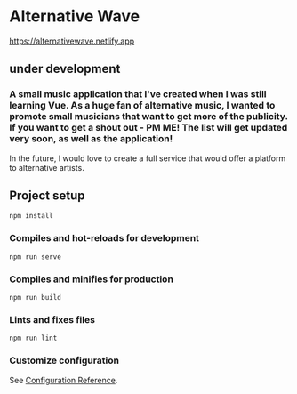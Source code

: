 # Alternative Wave
https://alternativewave.netlify.app
## under development

### A small music application that I've created when I was still learning Vue. As a huge fan of alternative music, I wanted to promote small musicians that want to get more of the publicity. If you want to get a shout out - PM ME! The list will get updated very soon, as well as the application!
In the future, I would love to create a full service that would offer a platform to alternative artists.

## Project setup
```
npm install
```

### Compiles and hot-reloads for development
```
npm run serve
```

### Compiles and minifies for production
```
npm run build
```

### Lints and fixes files
```
npm run lint
```

### Customize configuration
See [Configuration Reference](https://cli.vuejs.org/config/).
